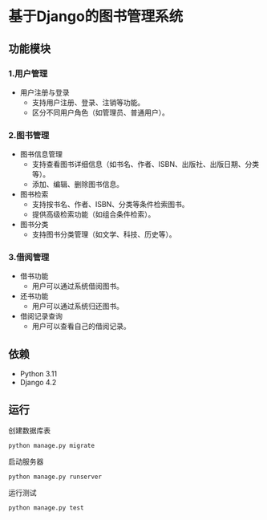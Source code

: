 # 基于Django的图书管理系统

## 功能模块
### 1.用户管理
* 用户注册与登录
  * 支持用户注册、登录、注销等功能。
  * 区分不同用户角色（如管理员、普通用户）。

### 2.图书管理
* 图书信息管理
  * 支持查看图书详细信息（如书名、作者、ISBN、出版社、出版日期、分类等）。
  * 添加、编辑、删除图书信息。
* 图书检索
  * 支持按书名、作者、ISBN、分类等条件检索图书。
  * 提供高级检索功能（如组合条件检索）。
* 图书分类
  * 支持图书分类管理（如文学、科技、历史等）。

### 3.借阅管理
* 借书功能
  * 用户可以通过系统借阅图书。
* 还书功能
  * 用户可以通过系统归还图书。
* 借阅记录查询
  * 用户可以查看自己的借阅记录。

## 依赖
* Python 3.11
* Django 4.2

## 运行
创建数据库表

```shell
python manage.py migrate
```

启动服务器

```shell
python manage.py runserver
```

运行测试

```shell
python manage.py test
```
